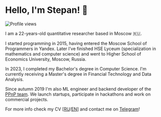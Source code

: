 # Hello, I'm Stepan! 👋

![Profile views](https://gpvc.arturio.dev/sd-denisoff)

I am a 22-years-old quantitative researcher based in Moscow 🇷🇺.

I started programming in 2015, having entered the Moscow School of Programmers in Yandex. Later I’ve finished HSE Lyceum (specialization in mathematics and computer science) and went to Higher School of Economics University, Moscow, Russia.

In 2023, I completed my Bachelor's degree in Computer Science. I'm currently receiving a Master's degree in Financial Technology and Data Analysis.

Since autumn 2019 I'm also ML engineer and backend developer of the [PPnP team](https://ppnp.me 'official team website'). We launch startups, participate in hackathons and work on commercial projects.

For more info check my CV [[RU](https://drive.google.com/file/d/1L-GqeLurX8R28J172sbl30QvXgmPjwXx/view?usp=sharing)/[EN](https://drive.google.com/file/d/1L-CwadXvQv8acJ70s2J7LaUxZWmYwDu3/view?usp=sharing)] and contact me on [Telegram](https://t.me/sd_denisoff)!
